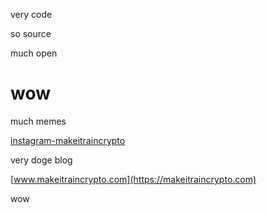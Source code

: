 very code

so source

much open

# wow

much memes

[instagram-makeitraincrypto](https://instagram.com/makeitraincrypto)

very doge blog

[www.makeitraincrypto.com](https://makeitraincrypto.com)

wow
